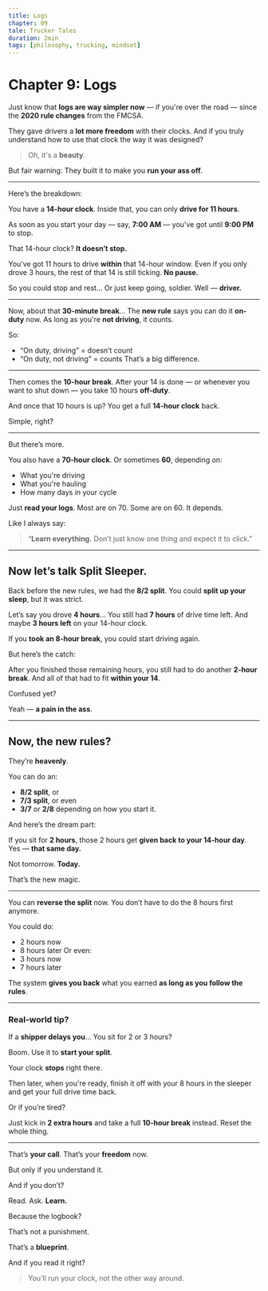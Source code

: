```yaml
---
title: Logs
chapter: 09
tale: Trucker Tales
duration: 2min
tags: [philosophy, trucking, mindset]
---
```


# Chapter 9: Logs

Just know that **logs are way simpler now**
— if you're over the road —
since the **2020 rule changes** from the FMCSA.

They gave drivers a **lot more freedom** with their clocks.
And if you truly understand how to use that clock
the way it was designed?

> Oh, it's a **beauty**.

But fair warning:
They built it to make you **run your ass off**.

---

Here’s the breakdown:

You have a **14-hour clock**.
Inside that, you can only **drive for 11 hours**.

As soon as you start your day — say, **7:00 AM** —
you've got until **9:00 PM** to stop.

That 14-hour clock?
**It doesn’t stop.**

You’ve got 11 hours to drive **within** that 14-hour window.
Even if you only drove 3 hours,
the rest of that 14 is still ticking.
**No pause.**

So you could stop and rest…
Or just keep going, soldier.
Well — **driver.**

---

Now, about that **30-minute break**…
The **new rule** says you can do it **on-duty** now.
As long as you're **not driving**, it counts.

So:
- “On duty, driving” = doesn’t count
- “On duty, not driving” = counts
That’s a big difference.

---

Then comes the **10-hour break**.
After your 14 is done — or whenever you want to shut down —
you take 10 hours **off-duty**.

And once that 10 hours is up?
You get a full **14-hour clock** back.

Simple, right?

---

But there’s more.

You also have a **70-hour clock**.
Or sometimes **60**, depending on:
- What you're driving
- What you're hauling
- How many days in your cycle

Just **read your logs**.
Most are on 70. Some are on 60.
It depends.

Like I always say:
> “**Learn everything.**
> Don’t just know one thing and expect it to click.”

---

## Now let’s talk **Split Sleeper**.

Back before the new rules,
we had the **8/2 split**.
You could **split up your sleep**, but it was strict.

Let’s say you drove **4 hours**…
You still had **7 hours** of drive time left.
And maybe **3 hours left** on your 14-hour clock.

If you **took an 8-hour break**,
you could start driving again.

But here’s the catch:

After you finished those remaining hours,
you still had to do another **2-hour break**.
And all of that had to fit **within your 14**.

Confused yet?

Yeah — **a pain in the ass**.

---

## Now, the new rules?

They’re **heavenly**.

You can do an:
- **8/2 split**, or
- **7/3 split**, or even
- **3/7** or **2/8** depending on how you start it.

And here’s the dream part:

If you sit for **2 hours**,
those 2 hours get **given back to your 14-hour day**.
Yes — **that same day.**

Not tomorrow. **Today.**

That’s the new magic.

---

You can **reverse the split** now.
You don’t have to do the 8 hours first anymore.

You could do:
- 2 hours now
- 8 hours later
Or even:
- 3 hours now
- 7 hours later

The system **gives you back** what you earned
**as long as you follow the rules**.

---

### Real-world tip?

If a **shipper delays you**…
You sit for 2 or 3 hours?

Boom.
Use it to **start your split**.

Your clock **stops** right there.

Then later, when you're ready,
finish it off with your 8 hours in the sleeper
and get your full drive time back.

Or if you’re tired?

Just kick in **2 extra hours**
and take a full **10-hour break** instead.
Reset the whole thing.

---

That’s **your call**.
That’s your **freedom** now.

But only if you understand it.

And if you don’t?

Read.
Ask.
**Learn.**

Because the logbook?

That’s not a punishment.

That’s a **blueprint**.

And if you read it right?

> You’ll run your clock, not the other way around.
